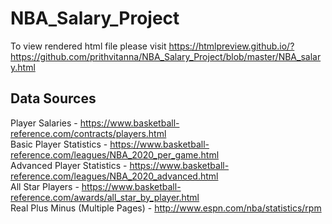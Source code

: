 # NBA_Salary_Project
To view rendered html file please visit https://htmlpreview.github.io/?https://github.com/prithvitanna/NBA_Salary_Project/blob/master/NBA_salary.html

## Data Sources
Player Salaries - https://www.basketball-reference.com/contracts/players.html \
Basic Player Statistics - https://www.basketball-reference.com/leagues/NBA_2020_per_game.html \
Advanced Player Statistics - https://www.basketball-reference.com/leagues/NBA_2020_advanced.html \
All Star Players - https://www.basketball-reference.com/awards/all_star_by_player.html \
Real Plus Minus (Multiple Pages) - http://www.espn.com/nba/statistics/rpm
